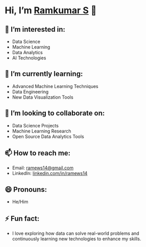 # Hi, I’m [Ramkumar S](https://github.com/Ramews14) 👋

## 👀 I’m interested in:
- Data Science
- Machine Learning
- Data Analytics
- AI Technologies

## 🌱 I’m currently learning:
- Advanced Machine Learning Techniques
- Data Engineering
- New Data Visualization Tools

## 💞️ I’m looking to collaborate on:
- Data Science Projects
- Machine Learning Research
- Open Source Data Analytics Tools

## 📫 How to reach me:
- Email: [ramews14@gmail.com](mailto:ramews14@gmail.com)
- LinkedIn: [linkedin.com/in/ramews14](https://www.linkedin.com/in/ramews14)

## 😄 Pronouns:
- He/Him

## ⚡ Fun fact:
- I love exploring how data can solve real-world problems and continuously learning new technologies to enhance my skills.


<!---
Ramews14/Ramews14 is a ✨ special ✨ repository because its `README.md` (this file) appears on your GitHub profile.
You can click the Preview link to take a look at your changes.
--->
